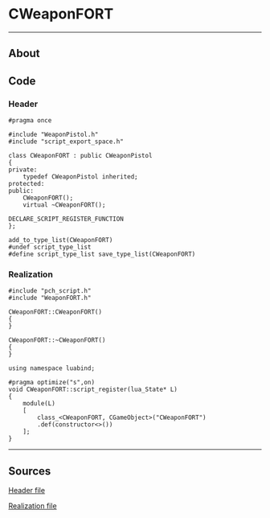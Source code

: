 # CWeaponFORT

___

## About



## Code

### Header

```C++,icon=.devicon-cplusplus-plain,filepath="src/xrGame/WeaponFORT.h"
#pragma once

#include "WeaponPistol.h"
#include "script_export_space.h"

class CWeaponFORT : public CWeaponPistol
{
private:
	typedef CWeaponPistol inherited;
protected:
public:
	CWeaponFORT();
	virtual ~CWeaponFORT();

DECLARE_SCRIPT_REGISTER_FUNCTION
};

add_to_type_list(CWeaponFORT)
#undef script_type_list
#define script_type_list save_type_list(CWeaponFORT)
```

### Realization

```C++,icon=.devicon-cplusplus-plain,filepath="src/xrGame/WeaponFORT.cpp"
#include "pch_script.h"
#include "WeaponFORT.h"

CWeaponFORT::CWeaponFORT()
{
}

CWeaponFORT::~CWeaponFORT()
{
}

using namespace luabind;

#pragma optimize("s",on)
void CWeaponFORT::script_register(lua_State* L)
{
	module(L)
	[
		class_<CWeaponFORT, CGameObject>("CWeaponFORT")
		.def(constructor<>())
	];
}
```

___

## Sources

[Header file](https://bitbucket.org/anomalymod/xray-monolith/src/master/src/xrGame/WeaponFORT.h)

[Realization file](https://bitbucket.org/anomalymod/xray-monolith/src/master/src/xrGame/WeaponFORT.cpp)
